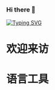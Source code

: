 ### Hi there 👋

[![Typing SVG](https://readme-typing-svg.herokuapp.com?font=Fira+Code&pause=1000&random=false&width=435&lines=%E9%81%87%E4%BA%8B%E4%B8%8D%E5%86%B3%EF%BC%8C%E5%8F%AF%E9%97%AE%E6%98%A5%E9%A3%8E%EF%BC%8C%E6%98%A5%E9%A3%8E%E4%B8%8D%E8%AF%AD%EF%BC%8C%E6%97%A2%E9%9A%8F%E6%9C%AC%E5%BF%83%E3%80%82)](https://git.io/typing-svg)

# 欢迎来访



# 语言工具

<link rel="stylesheet" href="https://cdn.jsdelivr.net/gh/devicons/devicon@v2.15.1/devicon.min.css">
